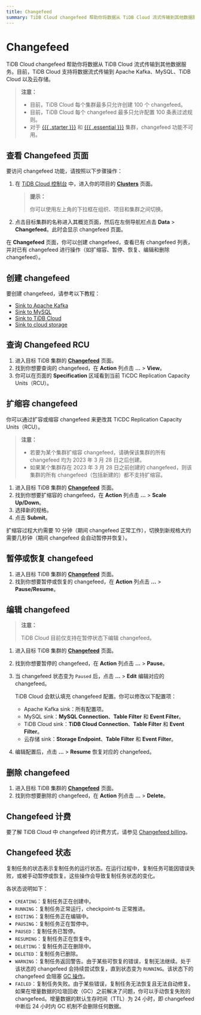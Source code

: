 ```yaml
---
title: Changefeed
summary: TiDB Cloud changefeed 帮助你将数据从 TiDB Cloud 流式传输到其他数据服务。
---
```


# Changefeed

TiDB Cloud changefeed 帮助你将数据从 TiDB Cloud 流式传输到其他数据服务。目前，TiDB Cloud 支持将数据流式传输到 Apache Kafka、MySQL、TiDB Cloud 以及云存储。

> **注意：**
>
> - 目前，TiDB Cloud 每个集群最多只允许创建 100 个 changefeed。
> - 目前，TiDB Cloud 每个 changefeed 最多只允许配置 100 条表过滤规则。
> - 对于 [{{{ .starter }}}](/tidb-cloud/select-cluster-tier.md#tidb-cloud-serverless) 和 [{{{ .essential }}}](/tidb-cloud/select-cluster-tier.md#essential) 集群，changefeed 功能不可用。

## 查看 Changefeed 页面

要访问 changefeed 功能，请按照以下步骤操作：

1. 在 [TiDB Cloud 控制台](https://tidbcloud.com) 中，进入你的项目的 [**Clusters**](https://tidbcloud.com/project/clusters) 页面。

    > **提示：**
    >
    > 你可以使用左上角的下拉框在组织、项目和集群之间切换。

2. 点击目标集群的名称进入其概览页面，然后在左侧导航栏点击 **Data** > **Changefeed**。此时会显示 changefeed 页面。

在 **Changefeed** 页面，你可以创建 changefeed，查看已有 changefeed 列表，并对已有 changefeed 进行操作（如扩缩容、暂停、恢复、编辑和删除 changefeed）。

## 创建 changefeed

要创建 changefeed，请参考以下教程：

- [Sink to Apache Kafka](/tidb-cloud/changefeed-sink-to-apache-kafka.md)
- [Sink to MySQL](/tidb-cloud/changefeed-sink-to-mysql.md)
- [Sink to TiDB Cloud](/tidb-cloud/changefeed-sink-to-tidb-cloud.md)
- [Sink to cloud storage](/tidb-cloud/changefeed-sink-to-cloud-storage.md)

## 查询 Changefeed RCU

1. 进入目标 TiDB 集群的 [**Changefeed**](#view-the-changefeed-page) 页面。
2. 找到你想要查询的 changefeed，在 **Action** 列点击 **...** > **View**。
3. 你可以在页面的 **Specification** 区域看到当前 TiCDC Replication Capacity Units（RCU）。

## 扩缩容 changefeed

你可以通过扩容或缩容 changefeed 来更改其 TiCDC Replication Capacity Units（RCU）。

> **注意：**
>
> - 若要为某个集群扩缩容 changefeed，请确保该集群的所有 changefeed 均为 2023 年 3 月 28 日之后创建。
> - 如果某个集群存在 2023 年 3 月 28 日之前创建的 changefeed，则该集群的所有 changefeed（包括新建的）都不支持扩缩容。

1. 进入目标 TiDB 集群的 [**Changefeed**](#view-the-changefeed-page) 页面。
2. 找到你想要扩缩容的 changefeed，在 **Action** 列点击 **...** > **Scale Up/Down**。
3. 选择新的规格。
4. 点击 **Submit**。

扩缩容过程大约需要 10 分钟（期间 changefeed 正常工作），切换到新规格大约需要几秒钟（期间 changefeed 会自动暂停并恢复）。

## 暂停或恢复 changefeed

1. 进入目标 TiDB 集群的 [**Changefeed**](#view-the-changefeed-page) 页面。
2. 找到你想要暂停或恢复的 changefeed，在 **Action** 列点击 **...** > **Pause/Resume**。

## 编辑 changefeed

> **注意：**
>
> TiDB Cloud 目前仅支持在暂停状态下编辑 changefeed。

1. 进入目标 TiDB 集群的 [**Changefeed**](#view-the-changefeed-page) 页面。
2. 找到你想要暂停的 changefeed，在 **Action** 列点击 **...** > **Pause**。
3. 当 changefeed 状态变为 `Paused` 后，点击 **...** > **Edit** 编辑对应的 changefeed。

    TiDB Cloud 会默认填充 changefeed 配置。你可以修改以下配置项：

    - Apache Kafka sink：所有配置项。
    - MySQL sink：**MySQL Connection**、**Table Filter** 和 **Event Filter**。
    - TiDB Cloud sink：**TiDB Cloud Connection**、**Table Filter** 和 **Event Filter**。
    - 云存储 sink：**Storage Endpoint**、**Table Filter** 和 **Event Filter**。

4. 编辑配置后，点击 **...** > **Resume** 恢复对应的 changefeed。

## 删除 changefeed

1. 进入目标 TiDB 集群的 [**Changefeed**](#view-the-changefeed-page) 页面。
2. 找到你想要删除的 changefeed，在 **Action** 列点击 **...** > **Delete**。

## Changefeed 计费

要了解 TiDB Cloud 中 changefeed 的计费方式，请参见 [Changefeed billing](/tidb-cloud/tidb-cloud-billing-ticdc-rcu.md)。

## Changefeed 状态

复制任务的状态表示复制任务的运行状态。在运行过程中，复制任务可能因错误失败，或被手动暂停或恢复。这些操作会导致复制任务状态的变化。

各状态说明如下：

- `CREATING`：复制任务正在创建中。
- `RUNNING`：复制任务正常运行，checkpoint-ts 正常推进。
- `EDITING`：复制任务正在编辑中。
- `PAUSING`：复制任务正在暂停中。
- `PAUSED`：复制任务已暂停。
- `RESUMING`：复制任务正在恢复中。
- `DELETING`：复制任务正在删除中。
- `DELETED`：复制任务已删除。
- `WARNING`：复制任务返回警告。由于某些可恢复的错误，复制无法继续。处于该状态的 changefeed 会持续尝试恢复，直到状态变为 `RUNNING`。该状态下的 changefeed 会阻塞 [GC 操作](https://docs.pingcap.com/tidb/stable/garbage-collection-overview)。
- `FAILED`：复制任务失败。由于某些错误，复制任务无法恢复且无法自动修复。如果在增量数据的垃圾回收（GC）之前解决了问题，你可以手动恢复失败的 changefeed。增量数据的默认生存时间（TTL）为 24 小时，即 changefeed 中断后 24 小时内 GC 机制不会删除任何数据。